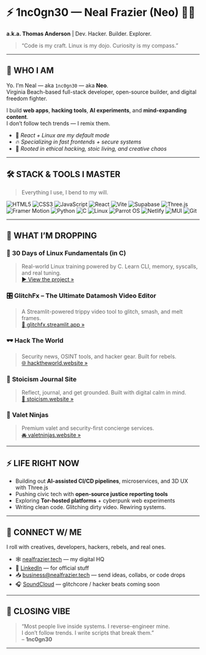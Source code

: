 # ⚡ 1nc0gn30 — Neal Frazier (Neo) 👨‍💻  
**a.k.a. Thomas Anderson** | Dev. Hacker. Builder. Explorer.

> “Code is my craft. Linux is my dojo. Curiosity is my compass.”

---

## 🧠 WHO I AM

Yo. I’m Neal — aka `1nc0gn30` — aka **Neo**.  
Virginia Beach-based full-stack developer, open-source builder, and digital freedom fighter.

I build **web apps**, **hacking tools**, **AI experiments**, and **mind-expanding content**.  
I don’t follow tech trends — I remix them.

- 🧠 *React + Linux are my default mode*
- 🔥 *Specializing in fast frontends + secure systems*
- 👣 *Rooted in ethical hacking, stoic living, and creative chaos*

---

## 🛠 STACK & TOOLS I MASTER

> Everything I use, I bend to my will.

![HTML5](https://img.shields.io/badge/-HTML5-E34F26?logo=html5&logoColor=white&style=for-the-badge)
![CSS3](https://img.shields.io/badge/-CSS3-1572B6?logo=css3&logoColor=white&style=for-the-badge)
![JavaScript](https://img.shields.io/badge/-JavaScript-F7DF1E?logo=javascript&logoColor=black&style=for-the-badge)
![React](https://img.shields.io/badge/-React-61DAFB?logo=react&logoColor=black&style=for-the-badge)
![Vite](https://img.shields.io/badge/-Vite-646CFF?logo=vite&logoColor=white&style=for-the-badge)
![Supabase](https://img.shields.io/badge/-Supabase-3ECF8E?logo=supabase&logoColor=black&style=for-the-badge)
![Three.js](https://img.shields.io/badge/-Three.js-000000?logo=three.js&logoColor=white&style=for-the-badge)
![Framer Motion](https://img.shields.io/badge/-Framer_Motion-EF008F?logo=framer&logoColor=white&style=for-the-badge)
![Python](https://img.shields.io/badge/-Python-3776AB?logo=python&logoColor=white&style=for-the-badge)
![C](https://img.shields.io/badge/-C-00599C?logo=c&logoColor=white&style=for-the-badge)
![Linux](https://img.shields.io/badge/-Linux-FCC624?logo=linux&logoColor=black&style=for-the-badge)
![Parrot OS](https://img.shields.io/badge/-Parrot_OS-222222?logo=linux&logoColor=white&style=for-the-badge)
![Netlify](https://img.shields.io/badge/-Netlify-00C7B7?logo=netlify&logoColor=white&style=for-the-badge)
![MUI](https://img.shields.io/badge/-MUI-007FFF?logo=mui&logoColor=white&style=for-the-badge)
![Git](https://img.shields.io/badge/-Git-F05032?logo=git&logoColor=white&style=for-the-badge)

---

## 🔮 WHAT I’M DROPPING

### 🧠 **30 Days of Linux Fundamentals (in C)**  
> Real-world Linux training powered by C. Learn CLI, memory, syscalls, and real tuning.  
[▶️ View the project »](https://github.com/1nc0gn30/30-days-of-Linux-Fundamentals)

### 🎛 **GlitchFx** – The Ultimate Datamosh Video Editor  
> A Streamlit-powered trippy video tool to glitch, smash, and melt frames.  
[🔗 glitchfx.streamlit.app »](https://glitchfix.streamlit.app)

### 🕶️ **Hack The World**  
> Security news, OSINT tools, and hacker gear. Built for rebels.  
[🌐 hacktheworld.website »](https://hacktheworld.website)

### 🧘 **Stoicism Journal Site**  
> Reflect, journal, and get grounded. Built with digital calm in mind.  
[📖 stoicism.website »](https://stoicism.website)

### 🚗 **Valet Ninjas**  
> Premium valet and security-first concierge services.  
[🚘 valetninjas.website »](https://valetninjas.website)

---

## ⚡ LIFE RIGHT NOW

- Building out **AI-assisted CI/CD pipelines**, microservices, and 3D UX with Three.js  
- Pushing civic tech with **open-source justice reporting tools**  
- Exploring **Tor-hosted platforms** + cyberpunk web experiments  
- Writing clean code. Glitching dirty video. Rewiring systems.

---

## 🤝 CONNECT W/ ME

I roll with creatives, developers, hackers, rebels, and real ones.

- 🕸 [nealfrazier.tech](https://nealfrazier.tech) — my digital HQ  
- 💼 [LinkedIn](https://www.linkedin.com/in/nealfrazier) — for official stuff  
- 📥 business@nealfrazier.tech — send ideas, collabs, or code drops  
- 🎧 [SoundCloud](https://soundcloud.com) — glitchcore / hacker beats coming soon

---

## 🧬 CLOSING VIBE

> “Most people live inside systems. I reverse-engineer mine.  
I don’t follow trends. I write scripts that break them.”  
– **1nc0gn30**

---

